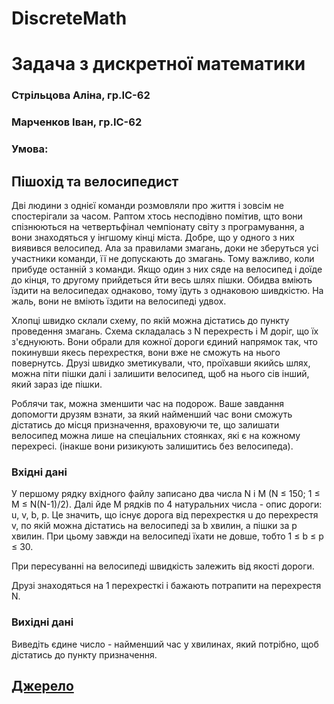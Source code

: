 # DiscreteMath
# Задача з дискретної математики
### Стрільцова Аліна, гр.ІС-62
### Марченков Іван, гр.ІС-62
### Умова: 

## Пішохід та велосипедист

Дві людини з однієї команди розмовляли про життя і зовсім не спостерігали за часом. Раптом хтось несподівно помітив, щто вони спізнюються на четвертьфінал чемпіонату світу з програмування, а вони знаходяться у інгшому кінці міста. Добре, що у одного з них виявився велосипед. Ала за правилами змагань, доки не зберуться усі участники команди, її не допускають до змагань. Тому важливо, коли прибуде останній з команди. Якщо один з них сяде на велосипед і доїде до кінця, то другому прийдеться йти весь шлях пішки. Обидва вміють їздити на велосипедах однаково, тому їдуть з однаковою шивдкістю. На жаль, вони не вміють їздити на велосипеді удвох.

Хлопці швидко склали схему, по якій можна дістатись до пункту проведення змагань. Схема складалась з N перехресть і M доріг, що їх з'єднуюють. Вони обрали для кожної дороги єдиний напрямок так, что покинувши якесь перехресткя, вони вже не сможуть на нього повернутсь. Друзі швидко зметикували, что, проїхавши якийсь шлях, можна піти пішки далі і залишити велосипед, щоб на нього сів інший, який зараз іде пішки.

Роблячи так, можна зменшити час на подорож. Ваше завдання допомогти друзям взнати, за який найменший час вони сможуть дістатись до місця призначення, враховуючи те, що залишати велосипед можна лише на спеціальних стоянках, які є на кожному перехресі. (інакше вони ризикують залишитись без велосипеда).

### Вхідні дані

У першому рядку вхідного файлу записано два числа N і M (N ≤ 150; 1 ≤ M ≤ N(N-1)/2). Далі йде M рядків по 4 натуральних числа - опис дороги: u, v, b, p. Це значить, що існує дорога від перехресткя u до перехрестя v, по якій можна дістатись на велосипеді за b хвилин, а пішки за p хвилин. При цьому завжди на велосипеді їхати не довше, тобто 1 ≤ b ≤ p ≤ 30.

При пересуванні на велосипеді швидкість залежить від якості дороги.

Друзі знаходяться на 1 перехресткі і бажають потрапити на перехрестя N.

### Вихідні дані

Виведіть єдине число - найменший час у хвилинах, який потрібно, щоб дістатись до пункту призначення.

## [Джерело](https://www.e-olymp.com/uk/problems/1754)
